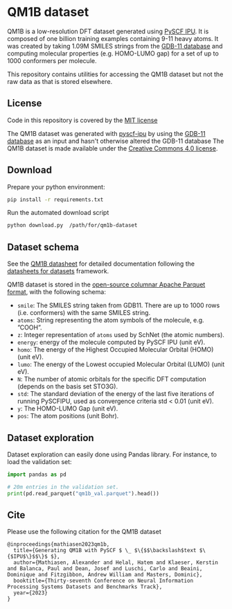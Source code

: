 # QM1B dataset

QM1B is a low-resolution DFT dataset generated using [PySCF IPU](https://github.com/graphcore-research/pyscf-ipu). It is composed of one billion training examples containing 9-11 heavy atoms. It was created by taking 1.09M SMILES strings from the [GDB-11 database](https://zenodo.org/record/5172018) and computing molecular properties (e.g. HOMO-LUMO gap) for a set of up to 1000 conformers per molecule.

This repository contains utilities for accessing the QM1B dataset but not the raw data as that is stored elsewhere.

## License

Code in this repository is covered by the [MIT license](./LICENSE.md)

The QM1B dataset was generated with 
[pyscf-ipu](https://github.com/graphcore-research/pyscf-ipu) by using the 
[GDB-11 database](https://doi.org/10.5281/zenodo.7041051) as an input and hasn't otherwise
altered the GDB-11 database
The QM1B dataset is made available under the [Creative Commons 4.0 license](./LICENSE-dataset).

## Download

Prepare your python environment:
```bash
pip install -r requirements.txt
```

Run the automated download script
```bash
python download.py  /path/for/qm1b-dataset 
```

## Dataset schema
See the [QM1B datasheet](./DATASHEET.md) for detailed documentation following the [datasheets for datasets](https://doi.org/10.48550/arXiv.1803.09010) framework.

QM1B dataset is stored in the [open-source columnar Apache Parquet format](https://parquet.apache.org/), with the following schema:
* `smile`: The SMILES string taken from GDB11. There are up to 1000 rows (i.e. conformers) with the same SMILES
string.
* `atoms`: String representing the atom symbols of the molecule, e.g. ”COOH”.
* `z`: Integer representation of `atoms` used by SchNet (the atomic numbers).
* `energy`: energy of the molecule computed by PySCF IPU (unit eV).
* `homo`: The energy of the Highest Occupied Molecular Orbital (HOMO) (unit eV).
* `lumo`: The energy of the Lowest occupied Molecular Orbital (LUMO) (unit eV).
* `N`: The number of atomic orbitals for the specific DFT computation (depends on the basis set STO3G).
* `std`: The standard deviation of the energy of the last five iterations of running PySCFIPU, used as
convergence criteria std < 0.01 (unit eV).
* `y`: The HOMO-LUMO Gap (unit eV).
* `pos`: The atom positions (unit Bohr).

## Dataset exploration

Dataset exploration can easily done using Pandas library. For instance, to load the validation set:
```python
import pandas as pd

# 20m entries in the validation set.
print(pd.read_parquet("qm1b_val.parquet").head())
```

## Cite
Please use the following citation for the QM1B dataset

```
@inproceedings{mathiasen2023qm1b,
  title={Generating QM1B with PySCF $ \_ $\{$$\backslash$text $\{$IPU$\}$$\}$ $},
  author={Mathiasen, Alexander and Helal, Hatem and Klaeser, Kerstin and Balanca, Paul and Dean, Josef and Luschi, Carlo and Beaini, Dominique and Fitzgibbon, Andrew William and Masters, Dominic},
  booktitle={Thirty-seventh Conference on Neural Information Processing Systems Datasets and Benchmarks Track},
  year={2023}
}
```